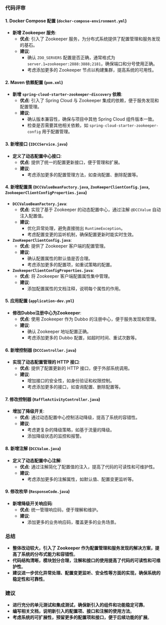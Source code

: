 ### 代码评审

#### 1. Docker Compose 配置 (`docker-compose-environment.yml`)
- **新增 Zookeeper 服务**:
  - **优点**: 引入了 Zookeeper 服务，为分布式系统提供了配置管理和服务发现的基石。
  - **建议**: 
    - 确认 `ZOO_SERVERS` 配置是否正确，通常格式为 `server.1=zookeeper:2888:3888;2181`，确保端口和分号使用正确。
    - 考虑添加更多的 Zookeeper 节点以构建集群，提高系统的可用性。

#### 2. Maven 依赖配置 (`pom.xml`)
- **新增 `spring-cloud-starter-zookeeper-discovery` 依赖**:
  - **优点**: 引入了 Spring Cloud 与 Zookeeper 集成的依赖，便于服务发现和配置管理。
  - **建议**: 
    - 确认版本兼容性，确保与项目中其他 Spring Cloud 组件版本一致。
    - 检查是否需要其他相关依赖，如 `spring-cloud-starter-zookeeper-config` 用于配置管理。

#### 3. 新增接口 (`IDCCService.java`)
- **定义了动态配置中心接口**:
  - **优点**: 提供了统一的配置更新接口，便于管理和扩展。
  - **建议**: 
    - 考虑添加更多的配置管理方法，如查询配置、删除配置等。

#### 4. 新增配置类 (`DCCValueBeanFactory.java`, `ZooKeeperClientConfig.java`, `ZookeeperClientConfigProperties.java`)
- **`DCCValueBeanFactory.java`**:
  - **优点**: 实现了基于 Zookeeper 的动态配置中心，通过注解 `@DCCValue` 自动注入配置值。
  - **建议**: 
    - 优化异常处理，避免直接抛出 `RuntimeException`。
    - 考虑配置变更的监听机制，确保配置更新时能实时生效。
- **`ZooKeeperClientConfig.java`**:
  - **优点**: 提供了 Zookeeper 客户端的配置管理。
  - **建议**: 
    - 确认配置属性的默认值是否合理。
    - 考虑添加更多的配置项，如重试策略的配置。
- **`ZookeeperClientConfigProperties.java`**:
  - **优点**: 将 Zookeeper 客户端配置属性集中管理。
  - **建议**: 
    - 添加配置属性的文档注释，说明每个属性的作用。

#### 5. 应用配置 (`application-dev.yml`)
- **修改Dubbo注册中心为Zookeeper**:
  - **优点**: 使用 Zookeeper 作为 Dubbo 的注册中心，便于服务发现和管理。
  - **建议**: 
    - 确认 Zookeeper 地址配置正确。
    - 考虑添加更多的 Dubbo 配置，如超时时间、重试次数等。

#### 6. 新增控制器 (`DCCController.java`)
- **实现了动态配置管理的 HTTP 接口**:
  - **优点**: 提供了配置更新的 HTTP 接口，便于外部系统调用。
  - **建议**: 
    - 增加接口的安全性，如身份验证和权限控制。
    - 考虑添加更多的接口，如查询配置、删除配置等。

#### 7. 修改控制器 (`RaffleActivityController.java`)
- **增加了降级开关**:
  - **优点**: 通过动态配置中心控制活动降级，提高了系统的容错性。
  - **建议**: 
    - 考虑更复杂的降级策略，如基于流量的降级。
    - 添加降级状态的监控和报警。

#### 8. 新增注解 (`DCCValue.java`)
- **定义了动态配置中心注解**:
  - **优点**: 通过注解简化了配置值的注入，提高了代码的可读性和可维护性。
  - **建议**: 
    - 考虑添加更多的注解属性，如默认值、配置变更监听等。

#### 9. 修改枚举 (`ResponseCode.java`)
- **新增降级开关响应码**:
  - **优点**: 统一管理响应码，便于理解和维护。
  - **建议**: 
    - 添加更多的业务响应码，覆盖更多的业务场景。

### 总结
- **整体改动较大，引入了 Zookeeper 作为配置管理和服务发现的解决方案，提高了系统的分布式能力和容错性**。
- **代码结构清晰，模块划分合理，注解和接口的使用提高了代码的可读性和可维护性**。
- **建议进一步优化异常处理、配置变更监听、安全性等方面的实现，确保系统的稳定性和可靠性**。

### 建议
- **进行充分的单元测试和集成测试，确保新引入的组件和功能稳定可靠**。
- **编写相关文档，说明新引入的配置项、接口和注解的使用方法**。
- **考虑系统的可扩展性，预留更多的配置项和接口，便于后续功能的扩展**。